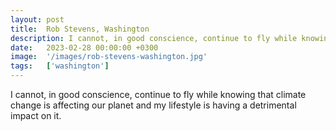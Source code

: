 ```yaml
---
layout: post
title:  Rob Stevens, Washington
description: I cannot, in good conscience, continue to fly while knowing that climate change is affecting our planet and my lifestyle is having a detrimental impac...
date:   2023-02-28 00:00:00 +0300
image:  '/images/rob-stevens-washington.jpg'
tags:   ['washington']
---
```

I cannot, in good conscience, continue to fly while knowing that climate change is affecting our planet and my lifestyle is having a detrimental impact on it.

